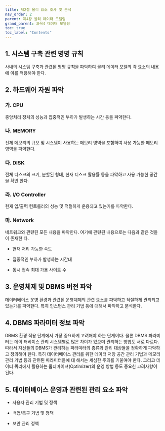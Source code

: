 ```yaml
---
title: 제2절 물리 요소 조사 및 분석
nav_order: 2
parent: 제4장 물리 데이터 모델링
grand_parent: 과목4 데이터 모델링
toc: true
toc_label: "Contents"
---
```


## 1. 시스템 구축 관련 명명 규칙

사내의 시스템 구축과 관련된 명명 규칙을 파악하여 물리 데이터 모델의 각 요소의 내용에 이를 적용해야 한다.

## 2. 하드웨어 자원 파악

### 가. CPU

중앙처리 장치의 성능과 집중적인 부하가 발생하는 시간 등을 파악한다.

### 나. MEMORY

전체 메모리의 규모 및 시스템이 사용하는 메모리 영역을 포함하여 사용 가능한 메모리 영역을 파악한다.

### 다. DISK

전체 디스크의 크기, 분할된 형태, 현재 디스크 활용률 등을 파악하고 사용 가능한 공간을 확인 한다.

### 라. I/O Controller

현재 입/출력 컨트롤러의 성능 및 적절하게 운용되고 있는가를 파악한다.

### 마. Network

네트워크와 관련된 모든 내용을 파악한다. 여기에 관련된 내용으로는 다음과 같은 것들이 존재한 다.

  * 현재 처리 가능한 속도

  * 집중적인 부하가 발생하는 시간대

  * 동시 접속 최대 가용 사이트 수

## 3. 운영체제 및 DBMS 버전 파악

데이터베이스 운영 환경과 관련된 운영체제의 관련 요소를 파악하고 적절하게 관리되고 있는가를 파악한다. 특히 인스턴스 관리 기법 등에 대해서 파악하고 분석한다.

## 4. DBMS 파라미터 정보 파악

DBMS 환경 적용 단계에서 가장 중요하게 고려해야 하는 단계이다. 물론 DBMS 파라미터는 데이 터베이스 관리 시스템별로 많은 차이가 있으며 관리하는 방법도 서로 다르다. 따라서 자신들의 DBMS가 관리하는 파라미터의 종류와 관리 대상들을 정확하게 파악하고 정의해야 한다. 특히 데이터베이스 관리를 위한 데이터 저장 공간 관리 기법과 메모리 관리 기법 등과 관련된 파라미터들에 대 해서는 세심한 주의를 기울여야 한다. 그리고 데이터 쿼리에서 활용하는 옵티마이져(Optimizer)의 운영 방법 등도 중요한 고려사항이 된다.

## 5. 데이터베이스 운영과 관련된 관리 요소 파악

  * 사용자 관리 기법 및 정책

  * 백업/복구 기법 및 정책

  * 보안 관리 정책

